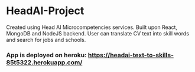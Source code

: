 # HeadAI-Project

Created using Head AI Microcompetencies services.
Built upon React, MongoDB and NodeJS backend.
User can translate CV text into skill words and search for jobs and schools.

### App is deployed on heroku: <a href="https://headai-text-to-skills-85t5322.herokuapp.com/">https://headai-text-to-skills-85t5322.herokuapp.com/ </a>

